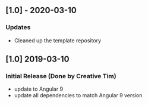 ## [1.0] - 2020-03-10
### Updates
- Cleaned up the template repository

## [1.0] 2019-03-10
### Initial Release (Done by Creative Tim)
- update to Angular 9
- update all dependencies to match Angular 9 version